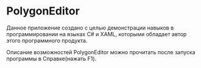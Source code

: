 # PolygonEditor

Данное приложение создано с целью демонстрации навыков в программировании на языках C# и XAML, 
которыми обладает автор этого программного продукта.

Описание возможностей PolygonEditor можно прочитать после запуска программы в Справке(нажать F1).
